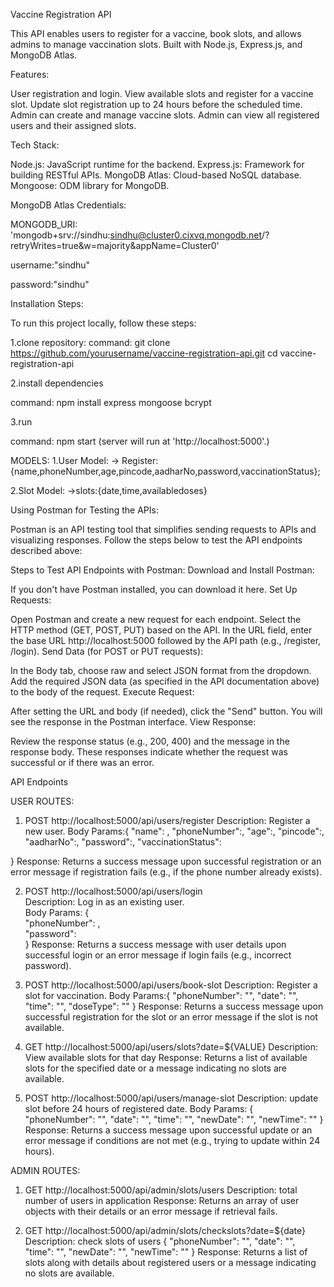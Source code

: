Vaccine Registration API

This API enables users to register for a vaccine, book slots, and allows admins to manage vaccination slots. Built with Node.js, Express.js, and MongoDB Atlas.

Features:

User registration and login.
View available slots and register for a vaccine slot.
Update slot registration up to 24 hours before the scheduled time.
Admin can create and manage vaccine slots.
Admin can view all registered users and their assigned slots.

Tech Stack:

Node.js: JavaScript runtime for the backend.
Express.js: Framework for building RESTful APIs.
MongoDB Atlas: Cloud-based NoSQL database.
Mongoose: ODM library for MongoDB.

MongoDB Atlas Credentials:

MONGODB_URI: 'mongodb+srv://sindhu:sindhu@cluster0.cixvq.mongodb.net/?retryWrites=true&w=majority&appName=Cluster0'

username:"sindhu"

password:"sindhu"

Installation Steps:

To run this project locally, follow these steps:

1.clone repository:
command: git clone https://github.com/yourusername/vaccine-registration-api.git
cd vaccine-registration-api

2.install dependencies

command: npm install express mongoose bcrypt

3.run

command: npm start
(server will run at 'http://localhost:5000'.)

MODELS:
1.User Model:
-> Register: {name,phoneNumber,age,pincode,aadharNo,password,vaccinationStatus};

2.Slot Model:
->slots:{date,time,availabledoses}

Using Postman for Testing the APIs:

Postman is an API testing tool that simplifies sending requests to APIs and visualizing responses. Follow the steps below to test the API endpoints described above:

Steps to Test API Endpoints with Postman:
Download and Install Postman:

If you don't have Postman installed, you can download it here.
Set Up Requests:

Open Postman and create a new request for each endpoint.
Select the HTTP method (GET, POST, PUT) based on the API.
In the URL field, enter the base URL http://localhost:5000 followed by the API path (e.g., /register, /login).
Send Data (for POST or PUT requests):

In the Body tab, choose raw and select JSON format from the dropdown.
Add the required JSON data (as specified in the API documentation above) to the body of the request.
Execute Request:

After setting the URL and body (if needed), click the "Send" button.
You will see the response in the Postman interface.
View Response:

Review the response status (e.g., 200, 400) and the message in the response body. These responses indicate whether the request was successful or if there was an error.

API Endpoints

USER ROUTES:

1. POST http://localhost:5000/api/users/register
   Description: Register a new user.
   Body Params:{
   "name": ,
   "phoneNumber":,
   "age":,
   "pincode":,
   "aadharNo":,
   "password":,
   "vaccinationStatus":

}
Response: Returns a success message upon successful registration or an error message if registration fails (e.g., if the phone number already exists).

2. POST http://localhost:5000/api/users/login  
    Description: Log in as an existing user.  
    Body Params: {  
    "phoneNumber": ,  
    "password":  
    }
   Response: Returns a success message with user details upon successful login or an error message if login fails (e.g., incorrect password).

3. POST http://localhost:5000/api/users/book-slot
   Description: Register a slot for vaccination.
   Body Params:{
   "phoneNumber": "",
   "date": "",
   "time": "",
   "doseType": ""
   }
   Response: Returns a success message upon successful registration for the slot or an error message if the slot is not available.

4. GET http://localhost:5000/api/users/slots?date=${VALUE}
   Description: View available slots for that day
   Response: Returns a list of available slots for the specified date or a message indicating no slots are available.

5. POST http://localhost:5000/api/users/manage-slot
   Description: update slot before 24 hours of registered date.
   Body Params:
   {
   "phoneNumber": "",
   "date": "",
   "time": "",
   "newDate": "",
   "newTime": ""
   }
   Response: Returns a success message upon successful update or an error message if conditions are not met (e.g., trying to update within 24 hours).

ADMIN ROUTES:

1. GET http://localhost:5000/api/admin/slots/users
   Description: total number of users in application
   Response: Returns an array of user objects with their details or an error message if retrieval fails.

2. GET http://localhost:5000/api/admin/slots/checkslots?date=${date}
   Description: check slots of users
   {
   "phoneNumber": "",
   "date": "",
   "time": "",
   "newDate": "",
   "newTime": ""
   }
   Response: Returns a list of slots along with details about registered users or a message indicating no slots are available.


<!---
Sindhu-Talluri07/Sindhu-Talluri07 is a ✨ special ✨ repository because its `README.md` (this file) appears on your GitHub profile.
You can click the Preview link to take a look at your changes.
--->

